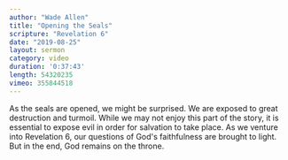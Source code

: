 ```yaml
---
author: "Wade Allen"
title: "Opening the Seals"
scripture: "Revelation 6"
date: "2019-08-25"
layout: sermon
category: video
duration: '0:37:43' 
length: 54320235
vimeo: 355844518 
---
```


As the seals are opened, we might be surprised. We are exposed to great destruction and turmoil. While we may not enjoy this part of the story, it is essential to expose evil in order for salvation to take place. As we venture into Revelation 6, our questions of God's faithfulness are brought to light. But in the end, God remains on the throne.
